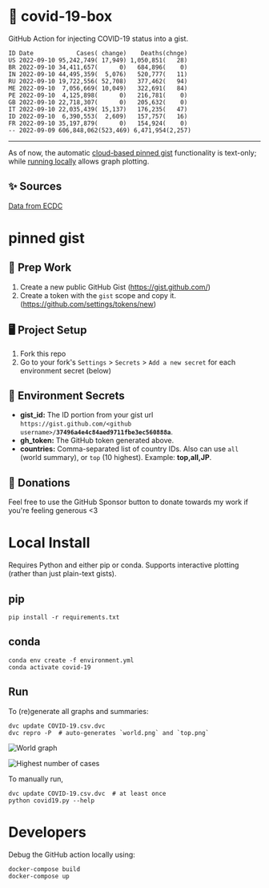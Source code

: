 # 🏥 covid-19-box

GitHub Action for injecting COVID-19 status into a gist.

```
ID Date            Cases( change)    Deaths(chnge)
US 2022-09-10 95,242,749( 17,949) 1,050,851(   28)
BR 2022-09-10 34,411,657(      0)   684,896(    0)
IN 2022-09-10 44,495,359(  5,076)   520,777(   11)
RU 2022-09-10 19,722,556( 52,708)   377,462(   94)
ME 2022-09-10  7,056,669( 10,049)   322,691(   84)
PE 2022-09-10  4,125,898(      0)   216,781(    0)
GB 2022-09-10 22,718,307(      0)   205,632(    0)
IT 2022-09-10 22,035,439( 15,137)   176,235(   47)
ID 2022-09-10  6,390,553(  2,609)   157,757(   16)
FR 2022-09-10 35,197,879(      0)   154,924(    0)
-- 2022-09-09 606,848,062(523,469) 6,471,954(2,257)
```

---

As of now, the automatic [cloud-based pinned gist](#pinned-gist) functionality is text-only;
while [running locally](#local-install) allows graph plotting.

## ✨ Sources

[Data from ECDC](https://www.ecdc.europa.eu/en/publications-data/download-todays-data-geographic-distribution-covid-19-cases-worldwide)

# pinned gist

## 🎒 Prep Work
1. Create a new public GitHub Gist (https://gist.github.com/)
1. Create a token with the `gist` scope and copy it. (https://github.com/settings/tokens/new)

## 🖥 Project Setup
1. Fork this repo
1. Go to your fork's `Settings` > `Secrets` > `Add a new secret` for each environment secret (below)

## 🤫 Environment Secrets
- **gist_id:** The ID portion from your gist url `https://gist.github.com/<github username>/`**`37496a4e4c84aed9711fbe3ec560888a`**.
- **gh_token:** The GitHub token generated above.
- **countries:** Comma-separated list of country IDs. Also can use `all` (world summary), or `top` (10 highest). Example: **top,all,JP**.

## 💸 Donations

Feel free to use the GitHub Sponsor button to donate towards my work if you're feeling generous <3

# Local Install

Requires Python and either pip or conda. Supports interactive plotting (rather than just plain-text gists).

## pip

```
pip install -r requirements.txt
```

## conda

```
conda env create -f environment.yml
conda activate covid-19
```

## Run

To (re)generate all graphs and summaries:

```
dvc update COVID-19.csv.dvc
dvc repro -P  # auto-generates `world.png` and `top.png`
```

![World graph](world.png)

![Highest number of cases](top.png)

To manually run,

```
dvc update COVID-19.csv.dvc  # at least once
python covid19.py --help
```

# Developers

Debug the GitHub action locally using:

```
docker-compose build
docker-compose up
```
